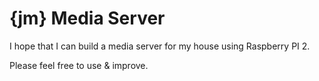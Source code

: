 # {jm} Media Server

I hope that I can build a media server for my house using Raspberry PI 2.

Please feel free to use & improve.
